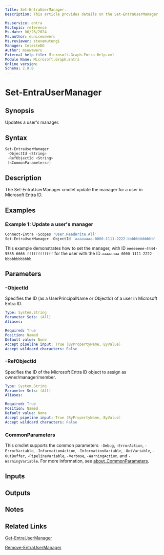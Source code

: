 ```yaml
---
Title: Set-EntraUserManager.
Description: This article provides details on the Set-EntraUserManager command.

Ms.service: entra
Ms.topic: reference
Ms.date: 06/26/2024
Ms.author: eunicewaweru
Ms.reviewer: stevemutungi
Manager: CelesteDG
Author: msewaweru
External help file: Microsoft.Graph.Entra-Help.xml
Module Name: Microsoft.Graph.Entra
Online version:
Schema: 2.0.0
---
```


# Set-EntraUserManager

## Synopsis

Updates a user's manager.

## Syntax

```powershell
Set-EntraUserManager 
 -ObjectId <String> 
 -RefObjectId <String> 
 [<CommonParameters>]
```

## Description

The Set-EntraUserManager cmdlet update the manager for a user in Microsoft Entra ID.

## Examples

### Example 1: Update a user's manager

```powershell
Connect-Entra -Scopes 'User.ReadWrite.All'
Set-EntraUserManager -ObjectId 'aaaaaaaa-0000-1111-2222-bbbbbbbbbbbb' -RefObjectId 'eeeeeeee-4444-5555-6666-ffffffffffff'
```

This example demonstrates how to set the manager, with ID `eeeeeeee-4444-5555-6666-ffffffffffff` for the user with the ID `aaaaaaaa-0000-1111-2222-bbbbbbbbbbbb`.

## Parameters

### -ObjectId

Specifies the ID (as a UserPrincipalName or ObjectId) of a user in Microsoft Entra ID.

```yaml
Type: System.String
Parameter Sets: (All)
Aliases:

Required: True
Position: Named
Default value: None
Accept pipeline input: True (ByPropertyName, ByValue)
Accept wildcard characters: False
```

### -RefObjectId

Specifies the ID of the Microsoft Entra ID object to assign as owner/manager/member.

```yaml
Type: System.String
Parameter Sets: (All)
Aliases:

Required: True
Position: Named
Default value: None
Accept pipeline input: True (ByPropertyName, ByValue)
Accept wildcard characters: False
```

### CommonParameters

This cmdlet supports the common parameters: `-Debug`, `-ErrorAction`, `-ErrorVariable`, `-InformationAction`, `-InformationVariable`, `-OutVariable`, `-OutBuffer`, `-PipelineVariable`, `-Verbose`, `-WarningAction`, and `-WarningVariable`. For more information, see [about_CommonParameters](https://go.microsoft.com/fwlink/?LinkID=113216).

## Inputs

## Outputs

## Notes

## Related Links

[Get-EntraUserManager](Get-EntraUserManager.md)

[Remove-EntraUserManager](Remove-EntraUserManager.md)
